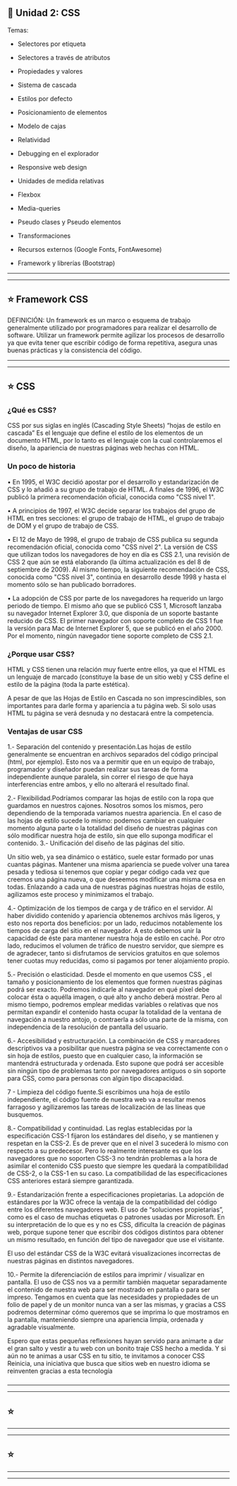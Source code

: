 
## :book: Unidad 2: CSS

Temas:

- Selectores por etiqueta

- Selectores a través de atributos

- Propiedades y valores

- Sistema de cascada

- Estilos por defecto

- Posicionamiento de elementos

- Modelo de cajas

- Relatividad

- Debugging en el explorador

- Responsive web design

- Unidades de medida relativas

- Flexbox

- Media-queries

- Pseudo clases y Pseudo elementos

- Transformaciones

- Recursos externos (Google Fonts, FontAwesome)

- Framework y librerías (Bootstrap)

---
---


## :star: Framework CSS

DEFINICIÓN: Un framework es un marco o esquema de trabajo generalmente utilizado por programadores para realizar el desarrollo de software. Utilizar un framework permite agilizar los procesos de desarrollo ya que evita tener que escribir código de forma repetitiva, asegura unas buenas prácticas y la consistencia del código.

---
---

## :star: CSS


### ¿Qué es CSS?

CSS por sus siglas en inglés (Cascading Style Sheets) “hojas de
estilo en cascada” Es el lenguaje que define el estilo de los
elementos de un documento HTML, por lo tanto es el lenguaje
con la cual controlaremos el diseño, la apariencia de nuestras
páginas web hechas con HTML.



### Un poco de historia

• En 1995, el W3C decidió apostar por el desarrollo y estandarización de CSS y lo añadió a su grupo de trabajo de HTML. A finales de
1996, el W3C publicó la primera recomendación oficial, conocida como "CSS nivel 1".

• A principios de 1997, el W3C decide separar los trabajos del grupo de HTML en tres secciones: el grupo de trabajo de HTML, el grupo
de trabajo de DOM y el grupo de trabajo de CSS.

• El 12 de Mayo de 1998, el grupo de trabajo de CSS publica su segunda recomendación oficial, conocida como "CSS nivel 2". La
versión de CSS que utilizan todos los navegadores de hoy en día es CSS 2.1, una revisión de CSS 2 que aún se está elaborando (la última actualización es del 8 de septiembre de 2009). Al mismo tiempo, la siguiente recomendación de CSS, conocida como "CSS nivel 3", continúa en desarrollo desde 1998 y hasta el momento
sólo se han publicado borradores.

• La adopción de CSS por parte de los navegadores ha requerido un largo periodo de tiempo. El mismo año que se publicó CSS 1, Microsoft lanzaba su navegador Internet Explorer 3.0, que disponía de un soporte bastante reducido de CSS. El primer navegador con soporte completo de CSS 1 fue la versión para Mac de Internet
Explorer 5, que se publicó en el año 2000. Por el momento, ningún navegador tiene soporte completo de CSS 2.1.


### ¿Porque usar CSS?

HTML y CSS tienen una relación muy fuerte entre ellos, ya que el HTML es un lenguaje de marcado (constituye la base de un sitio web) y CSS
define el estilo de la página (toda la parte estética).

A pesar de que las Hojas de Estilo en Cascada no son imprescindibles, son importantes para darle forma y apariencia a tu página web. Si solo
usas HTML tu página se verá desnuda y no destacará entre la competencia.


### Ventajas de usar CSS

1.- Separación del contenido y presentación.Las hojas de estilo generalmente se encuentran en archivos separados del código principal (html, por ejemplo). Esto nos va a permitir que en un equipo de trabajo, programador y diseñador puedan realizar sus tareas de forma independiente aunque paralela, sin correr el riesgo de que haya interferencias entre ambos, y ello no alterará el resultado final.

2.- Flexibilidad.Podríamos comparar las hojas de estilo con la ropa que guardamos en nuestros cajones. Nosotros somos los mismos, pero dependiendo de la temporada variamos nuestra apariencia. En el caso de las hojas de estilo sucede lo mismo: podemos cambiar en cualquier momento alguna parte o la totalidad del diseño de nuestras páginas con sólo modificar nuestra hoja de estilo, sin que ello suponga modificar el contenido.
3.- Unificación del diseño de las páginas del sitio.

Un sitio web, ya sea dinámico o estático, suele estar formado por unas cuantas páginas. Mantener una misma apariencia se puede volver una tarea pesada y tediosa si tenemos que copiar y pegar código cada vez que creemos una página nueva, o que deseemos modificar una misma cosa en todas. Enlazando a cada una de nuestras páginas nuestras hojas de estilo, agilizamos este proceso y minimizamos el trabajo.


4.- Optimización de los tiempos de carga y de tráfico en el servidor. Al haber dividido contenido y apariencia obtenemos archivos más ligeros, y esto nos reporta dos
beneficios: por un lado, reducimos notablemente los tiempos de carga del sitio en el navegador. A esto debemos unir la capacidad de éste para mantener nuestra hoja de estilo en caché. Por otro lado, reducimos el volumen de tráfico de nuestro servidor, que siempre es de agradecer, tanto si disfrutamos de servicios gratuitos en que solemos tener cuotas muy reducidas, como si pagamos por tener alojamiento propio.

5.- Precisión o elasticidad. Desde el momento en que usemos CSS , el tamaño y posicionamiento de los elementos que formen nuestras páginas podrá ser exacto. Podremos indicarle al navegador en qué píxel debe colocar ésta o aquélla imagen, o qué alto y ancho deberá mostrar.
Pero al mismo tiempo, podremos emplear medidas variables o relativas que nos permitan expandir el contenido hasta ocupar la totalidad de la ventana de navegación a nuestro antojo, o contraerla a sólo una parte de la misma, con independencia de la resolución de pantalla del usuario.

6.- Accesibilidad y estructuración. La combinación de CSS y marcadores descriptivos va a posibilitar que nuestra página se vea correctamente con o sin hoja de estilos, puesto que en cualquier caso, la información se mantendrá estructurada y ordenada. Esto supone que podrá ser accesible sin ningún tipo de problemas tanto por navegadores antiguos o sin soporte para CSS, como para personas con algún tipo discapacidad.


7 - Limpieza del código fuente.Si escribimos una hoja de estilo independiente, el código fuente de nuestra web va a resultar menos farragoso y agilizaremos las tareas de localización de las líneas que busquemos.

8.- Compatibilidad y continuidad. Las reglas establecidas por la especificación CSS-1 fijaron los estándares del diseño, y se mantienen y respetan en la CSS-2. Es de prever que en el nivel 3 sucederá lo mismo con respecto a su predecesor. Pero lo realmente interesante es que los navegadores que no soporten CSS-3 no tendrán problemas a la hora de asimilar el contenido CSS puesto que siempre les quedará la compatibilidad de CSS-2, o la CSS-1 en su caso. La compatibilidad de las especificaciones CSS anteriores estará siempre garantizada.

9.- Estandarización frente a especificaciones propietarias. La adopción de estándares por la W3C ofrece la ventaja de la compatibilidad del código entre los diferentes
navegadores web. El uso de “soluciones propietarias”, como es el caso de muchas etiquetas o patrones usadas por Microsoft.
En su interpretación de lo que es y no es CSS, dificulta la creación de páginas web, porque supone tener que escribir dos códigos distintos para obtener un mismo resultado, en función del tipo de navegador que use el visitante.

El uso del estándar CSS de la W3C evitará visualizaciones incorrectas de nuestras páginas en distintos navegadores.

10.- Permite la diferenciación de estilos para imprimir / visualizar en pantalla. El uso de CSS nos va a permitir también maquetar separadamente el contenido de
nuestra web para ser mostrado en pantalla o para ser impreso. Tengamos en cuenta que las necesidades y propiedades de un folio de papel y de un monitor nunca van a ser las mismas, y gracias a CSS podremos determinar cómo queremos que se imprima lo que mostramos en la pantalla, manteniendo siempre una apariencia limpia, ordenada y agradable visualmente. 

Espero que estas pequeñas reflexiones hayan servido para animarte a dar el gran salto y vestir a tu web con un bonito traje CSS hecho a medida. Y si aún no te
animas a usar CSS en tu sitio, te invitamos a conocer CSS Reinicia, una iniciativa que busca que sitios web en nuestro idioma se reinventen gracias a esta tecnología

###

###
---
---


## :star:

---
---

## :star:

---
---